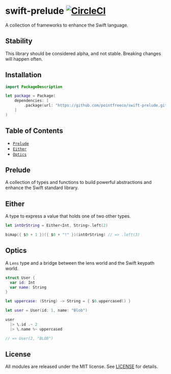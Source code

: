 # swift-prelude [![CircleCI](https://circleci.com/gh/pointfreeco/swift-prelude.svg?style=svg)](https://circleci.com/gh/pointfreeco/swift-prelude)

A collection of frameworks to enhance the Swift language.

## Stability

This library should be considered alpha, and not stable. Breaking changes will happen often.

## Installation

```swift
import PackageDescription

let package = Package(
    dependencies: [
        .package(url: "https://github.com/pointfreeco/swift-prelude.git", .branch("master")),
    ]
)
```

## Table of Contents

* [`Prelude`](#prelude)
* [`Either`](#either)
* [`Optics`](#optics)

## Prelude

A collection of types and functions to build powerful abstractions and enhance the Swift standard library.

## Either

A type to express a value that holds one of two other types.

```swift
let intOrString = Either<Int, String>.left(2)

bimap({ $0 + 1 })({ $0 + "!" })(intOrString) // => .left(3)
```

## Optics

A `Lens` type and a bridge between the lens world and the Swift keypath world.

```swift
struct User {
  var id: Int
  var name: String
}

let uppercase: (String) -> String = { $0.uppercased() }

let user = User(id: 1, name: "Blob")

user
  |> \.id .~ 2
  |> \.name %~ uppercased

// => User(2, "BLOB")
```

## License

All modules are released under the MIT license. See [LICENSE](LICENSE) for details.
